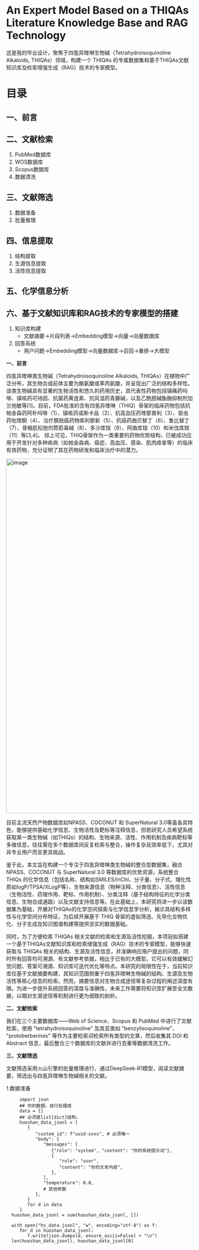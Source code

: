 # An Expert Model Based on a THIQAs Literature Knowledge Base and RAG Technology
这是我的毕业设计，聚焦于四氢异喹啉生物碱（Tetrahydroisoquinoline Alkaloids, THIQAs）领域，构建一个 THIQAs 的专属数据集和基于THIQAs文献知识库及检索增强生成（RAG）技术的专家模型。

# 目录

## 一、前言

## 二、文献检索
1. PubMed数据库
2. WOS数据库
3. Scopus数据库
4. 数据清洗

## 三、文献筛选
1. 数据准备
2. 批量推理

## 四、信息提取
1. 结构提取
2. 生源信息提取
3. 活性信息提取

## 五、化学信息分析

## 六、基于文献知识库和RAG技术的专家模型的搭建
1. 知识库构建
   - 文献摘要→片段列表→Embedding模型→向量→向量数据库
2. 回答系统
   - 用户问题→Embedding模型→向量数据库→召回→重排→大模型



**一、前言**

   四氢异喹啉类生物碱（Tetrahydroisoquinoline Alkaloids, THIQAs）在植物中广泛分布，其生物合成前体主要为酪氨酸或苯丙氨酸，并呈现出广泛的结构多样性。该类生物碱具有显著的生物活性和悠久的药用历史，其代表性药物包括镇痛药吗啡、镇咳药可待因、抗菌药黄连素、抗风湿药青藤碱，以及乙酰胆碱酯酶抑制剂加兰他敏等[1]。目前，FDA批准的含有四氢异喹啉（THIQ）骨架的临床药物包括抗帕金森药阿朴吗啡（1）、镇咳药诺斯卡品（2）、抗高血压药喹那普利（3）、驱虫药吡喹酮（4）、治疗膀胱癌药物索利那新（5）、抗癌药曲贝替丁（6）、鲁比替丁（7）、骨骼肌松弛剂筒箭毒碱（8）、多沙库铵（9）、阿曲库铵（10）和米伐库铵（11）等[3,4]。 综上可见，THIQ骨架作为一类重要的药物优势结构，已被成功应用于开发针对多种疾病（如帕金森病、癌症、高血压、感染、肌肉痉挛等）的临床有效药物，充分证明了其在药物研发和临床治疗中的潜力。
   
<img width="1101" height="958" alt="image" src="https://github.com/user-attachments/assets/8686a133-0fe5-478c-a558-913cda18aa4d" />

   
   目前主流天然产物数据库如NPASS、COCONUT 和 SuperNatural 3.0等虽各具特色，能够提供基础化学信息、生物活性及靶标等注释信息，但若研究人员希望系统获取某一类生物碱（如THIQs）的结构、生物来源、活性、作用机制及疾病靶标等多维信息，往往需在多个数据库间反复检索与整合，操作复杂且效率低下，尤其对非专业用户而言更具挑战。
   
   鉴于此，本文旨在构建一个专注于四氢异喹啉类生物碱的整合型数据集，融合 NPASS、COCONUT 与 SuperNatural 3.0 等数据库的优势资源，系统整合 THIQs 的化学信息（包括名称、结构如SMILES/InChI、分子量、分子式、理化性质如logP/TPSA/XLogP等）、生物来源信息（物种注释、分类信息）、活性信息（生物活性、药理作用、靶标、作用机制）、分类注释（基于结构特征的化学分类信息、生物合成通路）以及文献支持信息等。在此基础上，本研究将进一步以该数据集为基础，开展对THIQAs的化学空间探索与化学信息学分析，揭示其结构多样性与化学空间分布特征，为后续开展基于 THIQ 骨架的虚拟筛选、先导化合物优化、分子生成及知识图谱构建等提供坚实的数据基础。
   
   同时，为了方便检索 THIQAs 相关文献的检索和生源及活性挖掘，本项目拟搭建一个基于THIQAs文献知识库和检索增强生成（RAG）技术的专家模型，能够快速获取与 THIQAs 相关的结构、生源及活性信息，并准确响应用户提出的问题，同时所有回答均可溯源、有文献参考依据，相比于已有的大模型，它可以有效缓解幻觉问题、答案可溯源、知识库可迭代优化等特点。本研究的局限性在于，当前知识库仅基于文献摘要构建，其知识范围侧重于四氢异喹啉生物碱的结构、生源及生物活性等核心信息的检索。然而，摘要信息对生物合成途径等复杂过程的阐述深度有限。为进一步提升系统回答的深度与准确性，未来工作需要将知识库扩展至全文数据，以期对生源途径等机制进行更为细致的剖析。
   
**二、文献检索**

   我们在三个主要数据库——Web of Science、Scopus 和 PubMed 中进行了文献检索，使用 "tetrahydroisoquinoline" 及其亚类如 "benzylisoquinoline"、 "protoberberines" 等作为主要检索词检索所有类型的文章，然后收集其 DOI 和 Abstract 信息，最后整合三个数据库的文献并进行去重等数据清洗工作。

**三、文献筛选**

   文献筛选采用火山引擎的批量推理进行，通过DeepSeek-R1模型，阅读文献摘要，筛选出与四氢异喹啉生物碱相关的文献。

   1.数据准备

         import json
         ## 你的数据，自行处理成
         data = []
         ## 必须是list[dict]结构，
         huoshan_data_jsonl = [
            {
               "custom_id": f"uuid-xxxx", # 必须唯一
               "body": {
                  "messages": [
                     {"role": "system", "content": "你的系统提示词"},
                     {
                        "role": "user",
                        "content": "你的文本内容",
                     },
                  ],
                  "temperature": 0.0,
                  # 其他参数
               },
            }
            for d in data
         ]
      huoshan_data_jsonl = sum(huoshan_data_jsonl, [])

      with open("hs_data.jsonl", "w", encoding="utf-8") as f:
         for d in huoshan_data_jsonl:
            f.write(json.dumps(d, ensure_ascii=False) + "\n")
      len(huoshan_data_jsonl), huoshan_data_jsonl[0]
         
   
      
   
